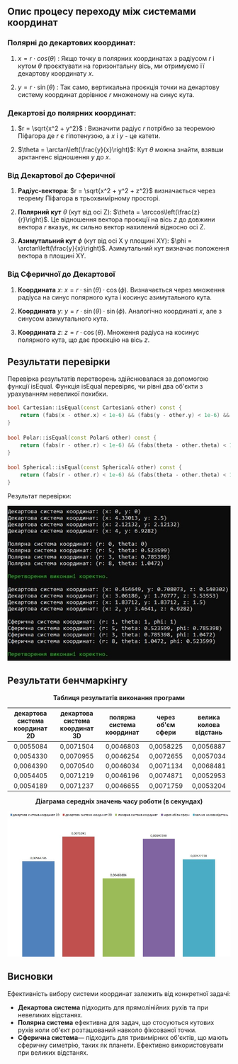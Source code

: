 ## Опис процесу переходу між системами координат
### Полярні до декартових координат:

1. $x=r⋅cos⁡(\theta)$ : Якщо точку в полярних координатах з радіусом $r$ і кутом $\theta$ проєктувати на горизонтальну вісь, ми отримуємо її декартову координату $x$.

2. $y = r \cdot \sin(\theta)$ : Так само, вертикальна проєкція точки на декартову систему координат дорівнює $r$ множеному на синус кута.

### Декартові до полярних координат:

1. $r = \sqrt{x^2 + y^2}$ : Визначити радіус $r$ потрібно за теоремою Піфагора де $r$ є гіпотенузою, а $x$ і $y$ - це катети.

2. $\theta = \arctan\left(\frac{y}{x}\right)$: Кут $\theta$ можна знайти, взявши арктангенс відношення $y$ до $x$. 

### Від Декартової до Сферичної

1. **Радіус-вектора**: $r = \sqrt{x^2 + y^2 + z^2}$ визначається через теорему Піфагора в трьохвимірному просторі.

2. **Полярний кут** $\theta$ (кут від осі Z): $\theta = \arccos\left(\frac{z}{r}\right)$. Це відношення вектора проєкції на вісь $z$ до довжини вектора $r$ вказує, як сильно вектор нахилений відносно осі Z.

3. **Азимутальний кут** $\phi$ (кут від осі X у площині XY): $\phi = \arctan\left(\frac{y}{x}\right)$. Азимутальний кут визначає положення вектора в площині XY.

### Від Сферичної до Декартової

1. **Координата** $x$: $x = r \cdot \sin(\theta) \cdot \cos(\phi)$. Визначається через множення радіуса на синус полярного кута і косинус азимутального кута.

2. **Координата** $y$: $y = r \cdot \sin(\theta) \cdot \sin(\phi)$. Аналогічно координаті $x$, але з синусом азимутального кута.

3. **Координата** $z$: $z = r \cdot \cos(\theta)$. Множення радіуса на косинус полярного кута, що дає проєкцію на вісь $z$.

## Результати перевірки

Перевірка результатів перетворень здійснювалася за допомогою функції isEqual.
Функція isEqual перевіряє, чи рівні два об'єкти з урахуванням невеликої похибки.

```c++
bool Cartesian::isEqual(const Cartesian& other) const {
    return (fabs(x - other.x) < 1e-6) && (fabs(y - other.y) < 1e-6) && (fabs(z - other.z) < 1e-6);
}

bool Polar::isEqual(const Polar& other) const {
    return (fabs(r - other.r) < 1e-6) && (fabs(theta - other.theta) < 1e-6);
}

bool Spherical::isEqual(const Spherical& other) const {
    return (fabs(r - other.r) < 1e-6) && (fabs(theta - other.theta) < 1e-6) && (fabs(phi - other.phi) < 1e-6);
}
```

Результат перевірки:

![t1_results](/screenshots/t1_results.jpg)

## Результати бенчмаркінгу

<center><b>Таблиця результатів виконання програми </b></center>

| декартова система координат 2D | декартова система координат 3D | полярна система координат | через об'єм сфери | велика колова відстань |
| :----------------------------: | :----------------------------: | :-----------------------: | :---------------: | :--------------------: |
|           0,0055084            |           0,0071504            |         0,0046803         |     0,0058225     |       0,0056887        |
|           0,0054330            |           0,0070955            |         0,0046254         |     0,0072655     |       0,0057034        |
|           0,0064390            |           0,0070540            |         0,0046034         |     0,0071134     |       0,0068481        |
|           0,0054405            |           0,0071219            |         0,0046196         |     0,0074871     |       0,0052953        |
|           0,0054189            |           0,0071237            |         0,0046655         |     0,0071759     |       0,0053204        |

<center> <b>Діаграма середніх значень часу роботи (в секундах) </b></center>

![t3_diagram](/screenshots/t3_diagram.jpg)

## Висновки

Ефективність вибору системи координат залежить від конкретної задачі:
- **Декартова система** підходить для прямолінійних рухів та при невеликих відстанях.
- **Полярна система** ефективна для задач, що стосуються кутових рухів коли об'єкт розташований навколо фіксованої точки.
- **Сферична система**— підходить для тривимірних об'єктів, що мають сферичну симетрію, таких як планети. Ефективно використовувати при великих відстанях.
